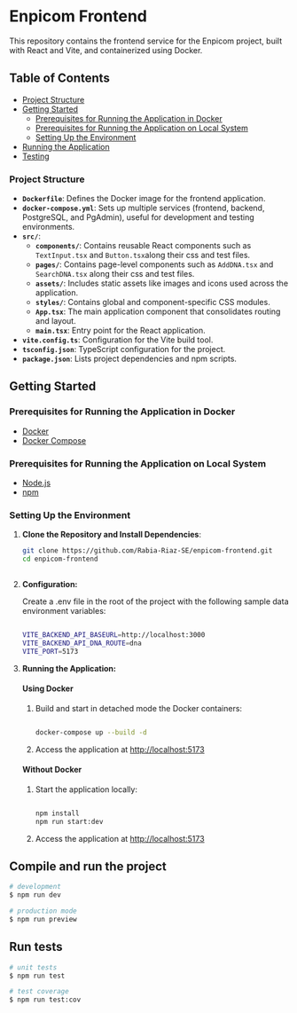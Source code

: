 # Enpicom Frontend

This repository contains the frontend service for the Enpicom project, built with React and Vite, and containerized using Docker.

## Table of Contents

- [Project Structure](#project-structure)
- [Getting Started](#getting-started)
  - [Prerequisites for Running the Application in Docker](#prerequisites-for-running-application-in-docker)
  - [Prerequisites for Running the Application on Local System](#prerequisites-for-running-application-on-local-system)
  - [Setting Up the Environment](#setting-up-the-environment)
- [Running the Application](#running-the-application)
- [Testing](#testing)

### Project Structure

- **`Dockerfile`**: Defines the Docker image for the frontend application.
- **`docker-compose.yml`**: Sets up multiple services (frontend, backend, PostgreSQL, and PgAdmin), useful for development and testing environments.
- **`src/`**:
  - **`components/`**: Contains reusable React components such as `TextInput.tsx` and `Button.tsx`along their css and test files.
  - **`pages/`**: Contains page-level components such as `AddDNA.tsx` and `SearchDNA.tsx` along their css and test files.
  - **`assets/`**: Includes static assets like images and icons used across the application.
  - **`styles/`**: Contains global and component-specific CSS modules.
  - **`App.tsx`**: The main application component that consolidates routing and layout.
  - **`main.tsx`**: Entry point for the React application.
- **`vite.config.ts`**: Configuration for the Vite build tool.
- **`tsconfig.json`**: TypeScript configuration for the project.
- **`package.json`**: Lists project dependencies and npm scripts.

## Getting Started

### Prerequisites for Running the Application in Docker

- [Docker](https://www.docker.com/)
- [Docker Compose](https://docs.docker.com/compose/)

### Prerequisites for Running the Application on Local System

- [Node.js](http://nodejs.org/)
- [npm](https://www.npmjs.com/)

### Setting Up the Environment

1. **Clone the Repository and Install Dependencies**:

   ```bash
   git clone https://github.com/Rabia-Riaz-SE/enpicom-frontend.git
   cd enpicom-frontend
  
2. **Configuration:**

      Create a .env file in the root of the project with the following sample data environment variables:

      ```bash

      VITE_BACKEND_API_BASEURL=http://localhost:3000
      VITE_BACKEND_API_DNA_ROUTE=dna
      VITE_PORT=5173

      ```
3. **Running the Application:**

      #### Using Docker

      1. Build and start in detached mode the Docker containers:
          ```bash

          docker-compose up --build -d  

          ```
      2. Access the application at [http://localhost:5173](http://localhost:5173)

    #### Without Docker

      1. Start the application locally:
          ```bash

          npm install
          npm run start:dev

          ```
      2. Access the application at [http://localhost:5173](http://localhost:5173)

## Compile and run the project

```bash
# development
$ npm run dev

# production mode
$ npm run preview
```

## Run tests

```bash
# unit tests
$ npm run test

# test coverage
$ npm run test:cov
```

